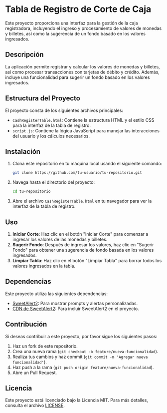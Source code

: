 # Tabla de Registro de Corte de Caja

Este proyecto proporciona una interfaz para la gestión de la caja registradora, incluyendo el ingreso y procesamiento de valores de monedas y billetes, así como la sugerencia de un fondo basado en los valores ingresados.

## Descripción

La aplicación permite registrar y calcular los valores de monedas y billetes, así como procesar transacciones con tarjetas de débito y crédito. Además, incluye una funcionalidad para sugerir un fondo basado en los valores ingresados.

## Estructura del Proyecto

El proyecto consta de los siguientes archivos principales:
- `CashRegisterTable.html`: Contiene la estructura HTML y el estilo CSS para la interfaz de la tabla de registro.
- `script.js`: Contiene la lógica JavaScript para manejar las interacciones del usuario y los cálculos necesarios.

## Instalación

1. Clona este repositorio en tu máquina local usando el siguiente comando:

    ```bash
    git clone https://github.com/tu-usuario/tu-repositorio.git
    ```

2. Navega hasta el directorio del proyecto:

    ```bash
    cd tu-repositorio
    ```

3. Abre el archivo `CashRegisterTable.html` en tu navegador para ver la interfaz de la tabla de registro.

## Uso

1. **Iniciar Corte**: Haz clic en el botón "Iniciar Corte" para comenzar a ingresar los valores de las monedas y billetes.
2. **Sugerir Fondo**: Después de ingresar los valores, haz clic en "Sugerir Fondo" para obtener una sugerencia de fondo basada en los valores ingresados.
3. **Limpiar Tabla**: Haz clic en el botón "Limpiar Tabla" para borrar todos los valores ingresados en la tabla.

## Dependencias

Este proyecto utiliza las siguientes dependencias:
- [SweetAlert2](https://sweetalert2.github.io/): Para mostrar prompts y alertas personalizadas.
- [CDN de SweetAlert2](https://cdn.jsdelivr.net/npm/sweetalert2@11): Para incluir SweetAlert2 en el proyecto.

## Contribución

Si deseas contribuir a este proyecto, por favor sigue los siguientes pasos:

1. Haz un fork de este repositorio.
2. Crea una nueva rama (`git checkout -b feature/nueva-funcionalidad`).
3. Realiza tus cambios y haz commit (`git commit -m 'Agregar nueva funcionalidad'`).
4. Haz push a la rama (`git push origin feature/nueva-funcionalidad`).
5. Abre un Pull Request.

## Licencia

Este proyecto está licenciado bajo la Licencia MIT. Para más detalles, consulta el archivo [LICENSE](LICENSE).
